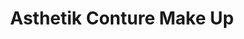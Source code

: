 ---
title: "Asthetik Conture Make Up"
url: /nestelbach-bei-graz/asthetik-conture-make-up/
shop: Kosmetik
---
